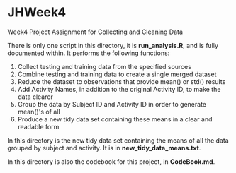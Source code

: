 # JHWeek4
Week4 Project Assignment for Collecting and Cleaning Data

There is only one script in this directory, it is **run_analysis.R**, and is
fully documented within.  It performs the following functions:
1. Collect testing and training data from the specified sources
2. Combine testing and training data to create a single merged dataset
3. Reduce the dataset to observations that provide mean() or std() results
4. Add Activity Names, in addition to the original Activity ID, to make the data clearer
5. Group the data by Subject ID and Activity ID in order to generate mean()'s of all
6. Produce a new tidy data set containing these means in a clear and readable form

In this directory is the new tidy data set containing the means of all
the data grouped by subject and activity.  It is in **new_tidy_data_means.txt**.

In this directory is also the codebook for this project, in **CodeBook.md**.

